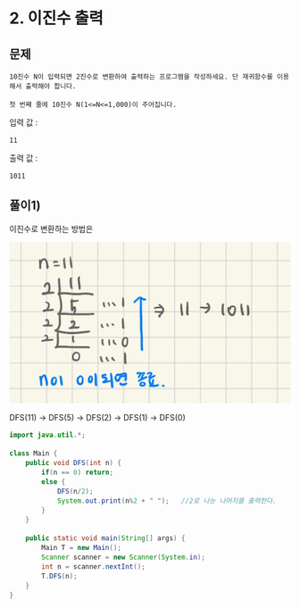 # 2. 이진수 출력
## 문제
```
10진수 N이 입력되면 2진수로 변환하여 출력하는 프로그램을 작성하세요. 단 재귀함수를 이용해서 출력해야 합니다.

첫 번째 줄에 10진수 N(1<=N<=1,000)이 주어집니다.
```

입력 값 :
```
11
```

출력 값 :
```
1011
```


## 풀이1)
이진수로 변환하는 방법은 

<img src="/algorithm/inflearn_java_풀이/img/이진수%20출력.jpeg" width="700px">

DFS(11) -> DFS(5) -> DFS(2) -> DFS(1) -> DFS(0)

```java
import java.util.*;

class Main {
    public void DFS(int n) {
        if(n == 0) return;
        else {
            DFS(n/2);
            System.out.print(n%2 + " ");   //2로 나눈 나머지를 출력한다.
        }
    }

	public static void main(String[] args) {
		Main T = new Main();
		Scanner scanner = new Scanner(System.in);
		int n = scanner.nextInt();
		T.DFS(n);
	}
}
```
